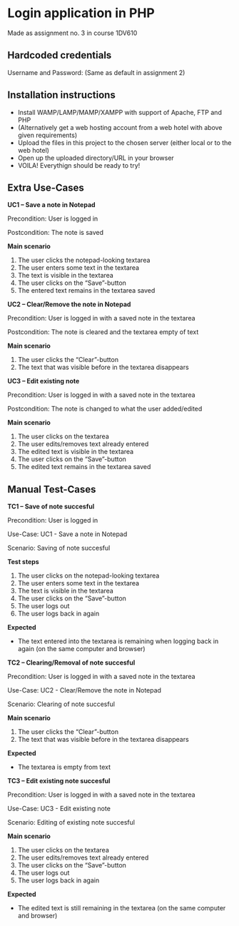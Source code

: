 # Login application in PHP
Made as assignment no. 3 in course 1DV610

## Hardcoded credentials

Username and Password:
(Same as default in assignment 2)

## Installation instructions

- Install WAMP/LAMP/MAMP/XAMPP with support of Apache, FTP and PHP
- (Alternatively get a web hosting account from a web hotel with above given requirements)
- Upload the files in this project to the chosen server (either local or to the web hotel)
- Open up the uploaded directory/URL in your browser
- VOILA! Everythign should be ready to try!

## Extra Use-Cases

**UC1 – Save a note in Notepad**

Precondition: User is logged in

Postcondition: The note is saved

**Main scenario**

1. The user clicks the notepad-looking textarea
2. The user enters some text in the textarea
3. The text is visible in the textarea
4. The user clicks on the “Save”-button
5. The entered text remains in the textarea saved

**UC2 – Clear/Remove the note in Notepad**

Precondition: User is logged in with a saved note in the textarea

Postcondition: The note is cleared and the textarea empty of text

**Main scenario**

1. The user clicks the “Clear”-button
2. The text that was visible before in the textarea disappears

**UC3 – Edit existing note**

Precondition: User is logged in with a saved note in the textarea

Postcondition: The note is changed to what the user added/edited

**Main scenario**

1. The user clicks on the textarea
2. The user edits/removes text already entered
3. The edited text is visible in the textarea
4. The user clicks on the “Save”-button
5. The edited text remains in the textarea saved

## Manual Test-Cases

**TC1 – Save of note succesful**

Precondition: User is logged in

Use-Case: UC1 - Save a note in Notepad

Scenario: Saving of note succesful

**Test steps**

1. The user clicks on the notepad-looking textarea
2. The user enters some text in the textarea
3. The text is visible in the textarea
4. The user clicks on the “Save”-button
5. The user logs out
6. The user logs back in again

**Expected**

*   The text entered into the textarea is remaining when logging back in again (on the same computer and browser)

**TC2 – Clearing/Removal of note succesful**

Precondition: User is logged in with a saved note in the textarea

Use-Case: UC2 - Clear/Remove the note in Notepad

Scenario: Clearing of note succesful

**Main scenario**

1. The user clicks the “Clear”-button
2. The text that was visible before in the textarea disappears

**Expected**

*   The textarea is empty from text

**TC3 – Edit existing note succesful**

Precondition: User is logged in with a saved note in the textarea

Use-Case: UC3 - Edit existing note

Scenario: Editing of existing note succesful

**Main scenario**

1. The user clicks on the textarea
2. The user edits/removes text already entered
3. The user clicks on the “Save”-button
4. The user logs out
6. The user logs back in again

**Expected**

*   The edited text is still remaining in the textarea (on the same computer and browser)